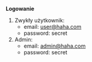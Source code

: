 **Logowanie**
1. Zwykły użytkownik:
   - email: user@haha.com
   - password: secret
2. Admin:
   - email: admin@haha.com
   - password: secret